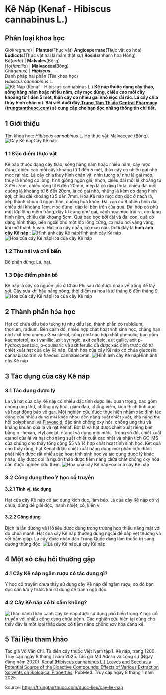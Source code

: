 # Kê Náp (Kenaf - Hibiscus cannabinus L.)

Phân loại khoa học  
---  
Giới(_regnum_) |  **Plantae**(Thực vật) **Angiospermae**(Thực vật có hoa) **Eudicots**(Thực vật hai lá mầm thật sự) **Rosids**(nhánh hoa Hồng)  
Bộ(_ordo_) | **Malvales**(Bông)  
Họ(_familia_) | **Malvaceae**(Bông)  
Chi(_genus_) | **_Hibiscus_**  
Danh pháp hai phần (Tên khoa học)  
_Hibiscus cannabinus_ L.  
![Kê Náp \(Kenaf - Hibiscus cannabinus L.\)](https://trungtamthuoc.com/images/others/ke-nap-2164.jpg)
**Kê náp thuộc dạng cây thảo, sống hàng năm hoặc nhiều năm, cây mọc đứng, chiều cao mỗi cây khoảng từ 1 đến 5 mét, thân cây có nhiều gai nhỏ mọc rải rác. Lá cây chia thùy hình chân vịt. Bài viết dưới đây,[Trung Tâm Thuốc Central Pharmacy](https://trungtamthuoc.com/ "Trung Tâm Thuốc Central Pharmacy") ([trungtamthuoc.com](https://trungtamthuoc.com/ "trungtamthuoc.com")) sẽ cung cấp cho bạn đọc những thông tin chi tiết.**
##  1 Giới thiệu
Tên khoa học: _Hibiscus cannabinus_ L.
Họ thực vật: Malvaceae (Bông).
![Cây Kê náp](https://trungtamthuoc.com/images/item/ke-nap-0.jpg)Cây Kê náp
### 1.1 Đặc điểm thực vật
Kê náp thuộc dạng cây thảo, sống hàng năm hoặc nhiều năm, cây mọc đứng, chiều cao mỗi cây khoảng từ 1 đến 5 mét, thân cây có nhiều gai nhỏ mọc rải rác.
Lá cây chia thùy hình chân vịt, nhìn tương tự như lá gai mèo, thùy lá không có lông, hình giống ngọn giá, nhọn, chiều dài mỗi lá khoảng từ 3 đến 7cm, chiều rộng từ 6 đến 20mm, mép lá có răng thưa, chiều dài mỗi cuống lá khoảng từ 6 đến 20cm, lá có gai nhỏ, những lá kèm có dạng hình sợi, chiều dài khoảng từ 5 đến 7mm.
Hoa Kê náp mọc đơn độc ở nách lá, xếp thành chùm ở ngọn thân, cuống hoa khỏe. Đài con có 8 phiến hình dải, chiều dài khoảng 1cm, mọc đứng, gập lại bên trên của quả. Đài hợp có phủ một lớp lông mềm trắng, dây tơ cứng như gai, cánh hoa mọc trải ra, có dạng hình nêm, chiều dài khoảng 5cm.
Quả bao bọc bởi đài và đài con, quả có dạng hình tháp, bên ngoài phủ một lớp lông cứng, có màu hơi vàng vàng, khi mở thành 5 van.
Hạt của cây nhẵn, có màu nâu.
Dưới đây là **hình ảnh cây Kê náp** :
![Hình ảnh cây Kê náp](https://trungtamthuoc.com/images/item/ke-nap-7.jpg)Hình ảnh cây Kê náp![Hoa của cây Kê náp](https://trungtamthuoc.com/images/item/ke-nap-1.jpg)Hoa của cây Kê náp
### 1.2 Thu hái và chế biến
Bộ phận dùng: Lá, hạt.
### 1.3 Đặc điểm phân bố
Kê náp là cây có nguồn gốc ở Châu Phi sau đó được nhập về trồng để lấy sợi. Cây sưa khí hậu nắng nóng, thời điểm ra hoa là từ tháng 8 đến tháng 9.
![Hoa của cây Kê náp](https://trungtamthuoc.com/images/item/ke-nap-2.jpg)Hoa của cây Kê náp
##  2 Thành phần hóa học
Hạt có chứa dầu béo tương tự như dầu lạc, thành phần có rubidium, thorium, radium. Bên cạnh đó, nhiều hợp chất hoạt tính sinh học, chẳng hạn như axit béo omega-3 và sterol, cũng như các hợp chất phenolic, bao gồm kaempferol, axit vanillic, axit syringic, axit caffeic, axit gallic, axit p-hydroxybenzoic, p-coumaric và axit ferulic đã được xác định trước đó từ chiết xuất hạt của cây Kê náp.
Cánh hoa của cây Kê náp có chứa glucosid cannabisscitrin và flavonol cannabiscetin.
![Hình ảnh cây Kê náp](https://trungtamthuoc.com/images/item/ke-nap-3.jpg)Hình ảnh cây Kê náp
##  3 Tác dụng của cây Kê náp
### 3.1 Tác dụng dược lý
Lá và hạt của cây Kê náp có nhiều đặc tính dược liệu quan trọng, bao gồm chống ung thư, chống oxy hóa, giảm đau, chống viêm, kích thích tình dục và hoạt động bảo vệ gan.
Một nghiên cứu được thực hiện nhằm xác định tác động của nhiều dung môi khác nhau đến năng suất chiết xuất, khả năng thu hồi polyphenol và [Flavonoid](https://trungtamthuoc.com/hoat-chat/flavonoid "Flavonoid"), đặc tính chống oxy hóa, chống ung thư và kháng khuẩn của lá và hạt Kenaf. Bột lá và hạt được chiết xuất riêng biệt bằng n -hexan, etyl axetat, etanol và dung môi nước. Trong số đó, chiết xuất etanol của lá và hạt cho năng suất chiết xuất cao nhất và phân tích GC-MS của chúng cho thấy tổng cộng 55 và 14 hợp chất hoạt tính sinh học. Kết quả cho thấy rằng, hạt Kenaf được chiết xuất bằng dung môi phân cực được phát hiện được rất nhiều các hoạt tính sinh học và tác dụng dược lý khác nhau, đây được coi là nguồn thảo dược tiềm năng chứa chất chống oxy hóa cần được nghiên cứu thêm.
![Hoa của cây Kê náp](https://trungtamthuoc.com/images/item/ke-nap-4.jpg)Hoa của cây Kê náp
### 3.2 Công dụng theo Y học cổ truyền
#### 3.2.1 Tính vị, tác dụng
Hạt của cây Kê náp có tác dụng kích dục, làm béo.
Lá của cây Kê náp có vị chua, dùng để giải độc, thanh nhiệt, xổ, kiện vị.
#### 3.2.2 Công dụng
Dịch lá lẫn đường và Hồ tiêu được dùng trong trường hợp thiểu năng mật với độ chua mạnh.
Hạt của cây Kê náp thường dùng ngoài để đắp vết thương và vết bầm giập.
Lá cây được nhân dân Trung Quốc dùng làm thuốc trị sang dương thũng độc.
![Lá cây Kê náp](https://trungtamthuoc.com/images/item/ke-nap-5.jpg)Lá cây Kê náp
##  4 Một số câu hỏi thường gặp
### 4.1 Cây Kê náp ngâm rượu có tác dụng gì?
Y học cổ truyền chưa thấy sử dụng cây Kê náp để ngâm rượu, do đó bạn đọc cần lưu ý trước khi sử dụng để tránh ngộ độc.
### 4.2 Cây Kê náp có bị cấm không?
![Thân cành](https://trungtamthuoc.com/images/item/ke-nap-6.jpg)Thân cành
Cây kê náp được sử dụng phổ biến trong Y học cổ truyền với nhiều công dụng chữa bệnh. Các nghiên cứu hiện tại cũng cho thấy đây là một loại thảo dược có tiềm năng chống oxy hóa đáng kể.
##  5 Tài liệu tham khảo
Tác giả Võ Văn Chi. Từ điển cây thuốc Việt Nam tập 1. Kê náp, trang 1200. Truy cập ngày 8 tháng 1 năm 2025.
Tác giả Md Adnan và cộng sự (Ngày đăng năm 2020). [Kenaf (Hibiscus cannabinus L.) Leaves and Seed as a Potential Source of the Bioactive Compounds: Effects of Various Extraction Solvents on Biological Properties](https://pubmed.ncbi.nlm.nih.gov/32998223/), PubMed. Truy cập ngày 8 tháng 1 năm 2025.


Source: https://trungtamthuoc.com/duoc-lieu/cay-ke-nap